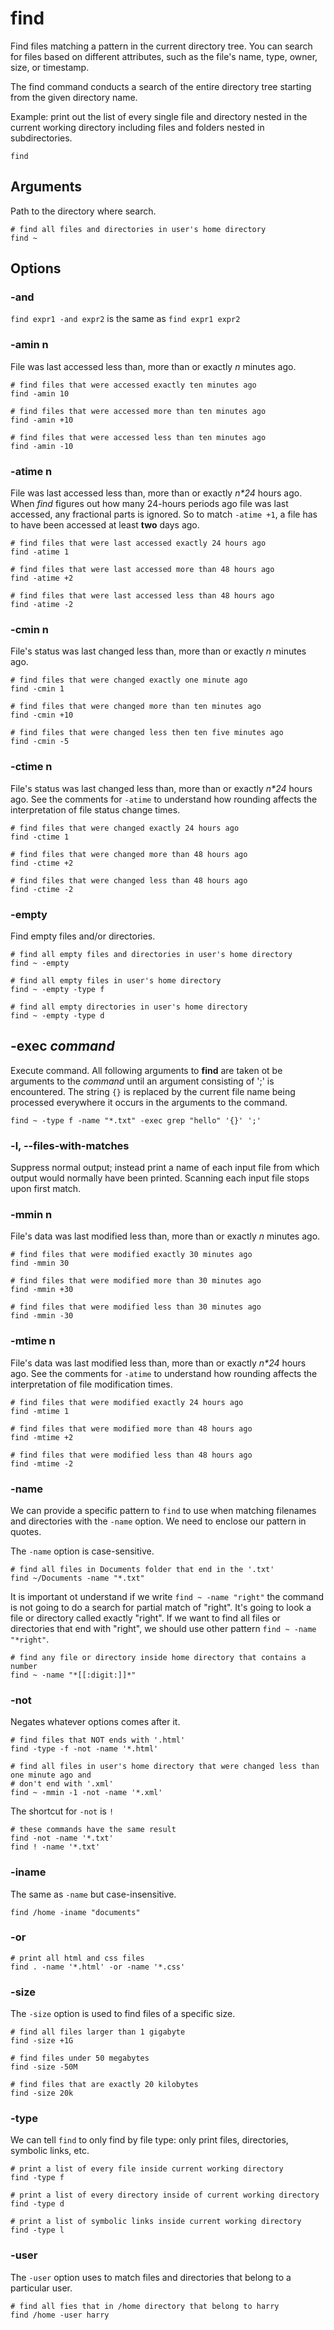 # find

Find files matching a pattern in the current directory tree. You can search for files
based on different attributes, such as the file's name, type, owner, size, or timestamp.

The find command conducts a search of the entire directory tree starting from the given
directory name.

Example: print out the list of every single file and directory nested in the current
working directory including files and folders nested in subdirectories.

```shell
find
```

## Arguments

Path to the directory where search.

```shell
# find all files and directories in user's home directory
find ~
```

## Options


### -and

`find expr1 -and expr2` is the same as `find expr1 expr2`

### -amin n

File was last accessed less than, more than or exactly *n* minutes ago.

```shell
# find files that were accessed exactly ten minutes ago
find -amin 10

# find files that were accessed more than ten minutes ago
find -amin +10

# find files that were accessed less than ten minutes ago
find -amin -10
```

### -atime n

File was last accessed less than, more than or exactly *n\*24* hours ago. When *find*
figures out how many 24-hours periods ago file was last accessed, any fractional parts
is ignored. So to match `-atime +1`, a file has to have been accessed at least **two**
days ago.

```shell
# find files that were last accessed exactly 24 hours ago
find -atime 1

# find files that were last accessed more than 48 hours ago
find -atime +2

# find files that were last accessed less than 48 hours ago
find -atime -2
```

### -cmin n

File's status was last changed less than, more than or exactly *n* minutes ago.

```shell
# find files that were changed exactly one minute ago
find -cmin 1

# find files that were changed more than ten minutes ago
find -cmin +10

# find files that were changed less then ten five minutes ago
find -cmin -5
```

### -ctime n

File's status was last changed less than, more than or exactly *n\*24* hours ago. See
the comments for `-atime` to understand how rounding affects the interpretation of file
status change times.

```shell
# find files that were changed exactly 24 hours ago
find -ctime 1

# find files that were changed more than 48 hours ago
find -ctime +2

# find files that were changed less than 48 hours ago
find -ctime -2
```

### -empty

Find empty files and/or directories.

```shell
# find all empty files and directories in user's home directory
find ~ -empty
```

```shell
# find all empty files in user's home directory
find ~ -empty -type f
```

```shell
# find all empty directories in user's home directory
find ~ -empty -type d
```

## -exec *command*

Execute command. All following arguments to **find** are taken ot be arguments to the
*command* until an argument consisting of ';' is encountered. The string `{}` is
replaced by the current file name being processed everywhere it occurs in the arguments
to the command.

```shell
find ~ -type f -name "*.txt" -exec grep "hello" '{}' ';'
```

### -l, --files-with-matches

Suppress normal output; instead print a name of each input file from which output would
normally have been printed. Scanning each input file stops upon first match.

### -mmin n

File's data was last modified less than, more than or exactly *n* minutes ago.

```shell
# find files that were modified exactly 30 minutes ago
find -mmin 30

# find files that were modified more than 30 minutes ago
find -mmin +30

# find files that were modified less than 30 minutes ago
find -mmin -30
```

### -mtime n

File's data was last modified less than, more than or exactly *n\*24* hours ago. See the
comments for `-atime` to understand how rounding affects the interpretation of file
modification times.

```shell
# find files that were modified exactly 24 hours ago
find -mtime 1

# find files that were modified more than 48 hours ago
find -mtime +2

# find files that were modified less than 48 hours ago
find -mtime -2
```

### -name

We can provide a specific pattern to `find` to use when matching filenames and
directories with the `-name` option. We need to enclose our pattern in quotes.

The `-name` option is case-sensitive.

```shell
# find all files in Documents folder that end in the '.txt'
find ~/Documents -name "*.txt"
```

It is important ot understand if we write `find ~ -name "right"` the command is not
going to do a search for partial match of "right". It's going to look a file or
directory called exactly "right". If we want to find all files or directories that end
with "right", we should use other pattern `find ~ -name "*right"`.

```shell
# find any file or directory inside home directory that contains a number
find ~ -name "*[[:digit:]]*"
```

### -not

Negates whatever options comes after it.

```shell
# find files that NOT ends with '.html'
find -type -f -not -name '*.html'

# find all files in user's home directory that were changed less than one minute ago and
# don't end with '.xml'
find ~ -mmin -1 -not -name '*.xml'
```

The shortcut for `-not` is `!`

```shell
# these commands have the same result
find -not -name '*.txt'
find ! -name '*.txt'
```

### -iname

The same as `-name` but case-insensitive.

```shell
find /home -iname "documents"
```

### -or

```shell
# print all html and css files
find . -name '*.html' -or -name '*.css'
```

### -size

The `-size` option is used to find files of a specific size.

```shell
# find all files larger than 1 gigabyte
find -size +1G
```

```shell
# find files under 50 megabytes
find -size -50M
```

```shell
# find files that are exactly 20 kilobytes
find -size 20k
```

### -type

We can tell `find` to only find by file type: only print files, directories, symbolic
links, etc.

```shell
# print a list of every file inside current working directory
find -type f
```

```shell
# print a list of every directory inside of current working directory
find -type d
```

```shell
# print a list of symbolic links inside current working directory
find -type l
```

### -user

The `-user` option uses to match files and directories that belong to a particular user.

```shell
# find all fies that in /home directory that belong to harry
find /home -user harry
```
